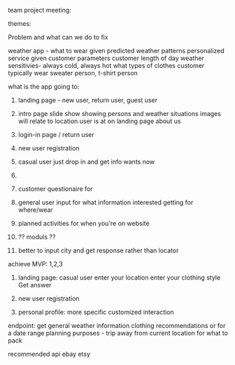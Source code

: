 team project meeting:

themes:

Problem and what can we do to fix

weather app - what to wear given predicted weather patterns
personalized service given customer parameters
customer length of day
weather sensitivies- always cold, always hot
what types of clothes customer typically wear sweater person, t-shirt person

what is the app going to:

1. landing page - new user, return user, guest user
2. intro page slide show showing persons and weather situations
    images will relate to location user is at on landing page
    about us

3. login-in page / return user
4. new user registration
5. casual user just drop in and get info wants now 
6. 
7. customer questionaire for 
8. general user input for what information interested getting for where/wear
9. planned activities for when you're on website
10. ?? moduls ??
11. better to input city and get response rather than locator

achieve MVP:  1,2,3  

1. landing page: casual user
enter your location
enter your clothing style
Get answer

2. new user registration

3. personal profile:
more specific customized interaction

endpoint:
get general weather information
clothing recommendations or for a date range
planning purposes - trip away from current location for what to pack




recommended api
ebay
etsy


